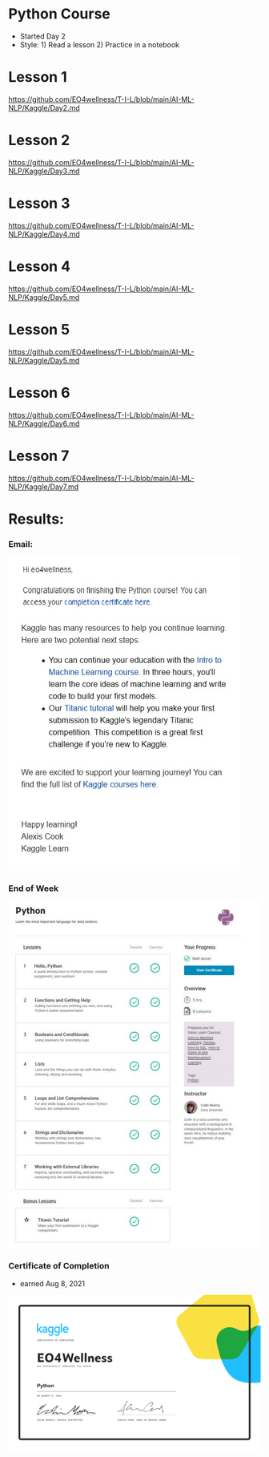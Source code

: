 # Python Course 
* Started Day 2 
* Style: 1) Read a lesson 2) Practice in a notebook 

# Lesson 1 
https://github.com/EO4wellness/T-I-L/blob/main/AI-ML-NLP/Kaggle/Day2.md


# Lesson 2 
https://github.com/EO4wellness/T-I-L/blob/main/AI-ML-NLP/Kaggle/Day3.md


# Lesson 3 
https://github.com/EO4wellness/T-I-L/blob/main/AI-ML-NLP/Kaggle/Day4.md


# Lesson 4 
https://github.com/EO4wellness/T-I-L/blob/main/AI-ML-NLP/Kaggle/Day5.md


# Lesson 5 
https://github.com/EO4wellness/T-I-L/blob/main/AI-ML-NLP/Kaggle/Day5.md


# Lesson 6 
https://github.com/EO4wellness/T-I-L/blob/main/AI-ML-NLP/Kaggle/Day6.md


# Lesson 7 
https://github.com/EO4wellness/T-I-L/blob/main/AI-ML-NLP/Kaggle/Day7.md

# Results: 
### Email: 

![Completed](https://github.com/EO4wellness/T-I-L/blob/main/AI-ML-NLP/Kaggle/Images/Week1-Final.jpg)



### End of Week

![Results](https://github.com/EO4wellness/T-I-L/blob/main/AI-ML-NLP/Kaggle/Images/Week1_Kaggle-30DaysML-2021Challenge.jpg)


### Certificate of Completion 
* earned Aug 8, 2021

![Certificate](https://github.com/EO4wellness/T-I-L/blob/main/AI-ML-NLP/Kaggle/Images/Day7-Week1-2021-08-08_EO4WellnessEarnedPythonCertification.png)
